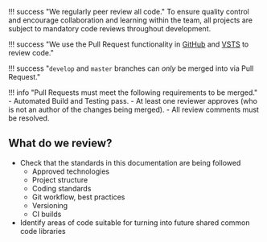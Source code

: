 !!! success "We regularly peer review all code."
    To ensure quality control and encourage collaboration and learning within the team, all projects are subject to mandatory code reviews throughout development.

!!! success "We use the Pull Request functionality in [GitHub] and [VSTS] to review code."

!!! success "`develop` and `master` branches can *only* be merged into via Pull Request."

!!! info "Pull Requests must meet the following requirements to be merged."
    - Automated Build and Testing pass.
    - At least one reviewer approves (who is not an author of the changes being merged).
    - All review comments must be resolved.

## What do we review?

- Check that the standards in this documentation are being followed
    - Approved technologies
    - Project structure
    - Coding standards
    - Git workflow, best practices
    - Versioning
    - CI builds
- Identify areas of code suitable for turning into future shared common code libraries

[GitHub]: https://github.com
[VSTS]: https://universityofnottingham.visualstudio.com